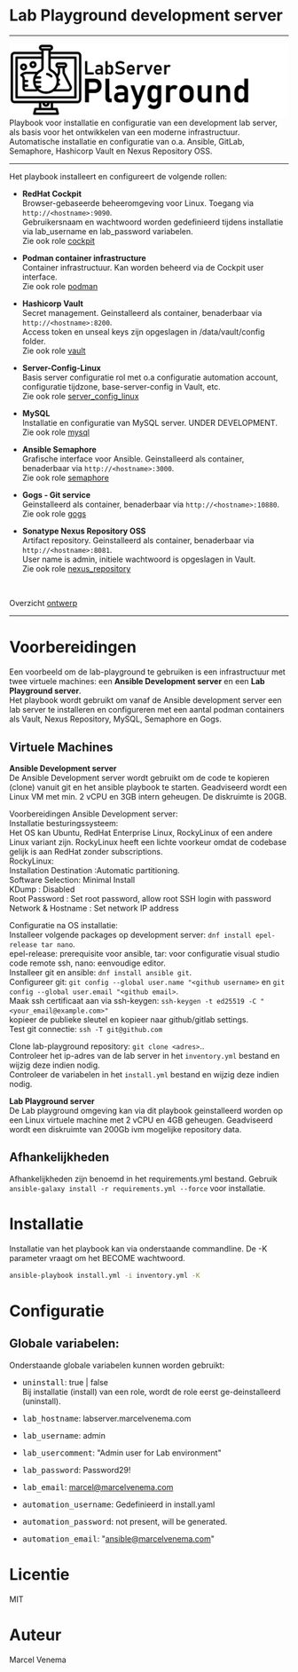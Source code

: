 # Lab Playground development server

***

<img src="media/banner_lab.png" align="left"/>
Playbook voor installatie en configuratie van een development lab server, als basis voor het ontwikkelen van een moderne infrastructuur. Automatische installatie en configuratie van o.a. Ansible, GitLab, Semaphore, Hashicorp Vault en Nexus Repository OSS.

***


Het playbook installeert en configureert de volgende rollen:

- **RedHat Cockpit**<br/>
  Browser-gebaseerde beheeromgeving voor Linux. Toegang via `http://<hostname>:9090`.<br/>
  Gebruikersnaam en wachtwoord worden gedefinieerd tijdens installatie via lab_username en lab_password variabelen.<br/>
  Zie ook role [cockpit](roles/cockpit/README.md)<br/>

- **Podman container infrastructure**<br/>
  Container infrastructuur. Kan worden beheerd via de Cockpit user interface.<br/>
  Zie ook role [podman](roles/podman/README.md)<br/>

- **Hashicorp Vault**<br/>
  Secret management. Geinstalleerd als container, benaderbaar via `http://<hostname>:8200`.<br/>
  Access token en unseal keys zijn opgeslagen in /data/vault/config folder.<br/>
  Zie ook role [vault](roles/vault/README.md)<br/>

- **Server-Config-Linux**<br/>
  Basis server configuratie rol met o.a configuratie automation account, configuratie tijdzone, base-server-config in Vault, etc.<br/>
  Zie ook role [server_config_linux](roles/server_config_linux/README.md)<br/>

- **MySQL**<br/>
  Installatie en configuratie van MySQL server. UNDER DEVELOPMENT.<br/>
  Zie ook role [mysql](roles/mysql/README.md)<br/>

- **Ansible Semaphore**<br/>
  Grafische interface voor Ansible. Geinstalleerd als container, benaderbaar via `http://<hostname>:3000`.<br/>
  Zie ook role [semaphore](roles/semaphore/README.md)<br/>

- **Gogs - Git service**<br/>
  Geinstalleerd als container, benaderbaar via `http://<hostname>:10880`.<br/>
  Zie ook role [gogs](roles/gogs/README.md)<br/>

- **Sonatype Nexus Repository OSS**<br/>
  Artifact repository. Geinstalleerd als container, benaderbaar via `http://<hostname>:8081`.<br/>
  User name is admin, initiele wachtwoord is opgeslagen in Vault.<br/>
  Zie ook role [nexus_repository](roles/nexus_repository/README.md)<br/>
<br/>

Overzicht [ontwerp](docs/DESIGN.md)<br/>

***

# Voorbereidingen
Een voorbeeld om de lab-playground te gebruiken is een infrastructuur met twee virtuele machines: een **Ansible Development server** en een **Lab Playground server**.<br/> 
Het playbook wordt gebruikt om vanaf de Ansible development server een lab server te installeren en configureren met een aantal podman containers als Vault, Nexus Repository, MySQL, Semaphore en Gogs.<br/>

## Virtuele Machines
**Ansible Development server**<br/>
De Ansible Development server wordt gebruikt om de code te kopieren (clone) vanuit git en het ansible playbook te starten. Geadviseerd wordt een Linux VM met min. 2 vCPU en 3GB intern geheugen. De diskruimte is 20GB.<br/>

Voorbereidingen Ansible Development server:<br/>
Installatie besturingssysteem:<br/> Het OS kan Ubuntu, RedHat Enterprise Linux, RockyLinux of een andere Linux variant zijn. RockyLinux heeft een lichte voorkeur omdat de codebase gelijk is aan RedHat zonder subscriptions.<br>
RockyLinux:<br/> 
Installation Destination :Automatic partitioning.<br/>
Software Selection: Minimal Install<br/>
KDump : Disabled<br/>
Root Password : Set root password, allow root SSH login with password<br/>
Network & Hostname : Set network IP address<br/>

Configuratie na OS installatie:<br/>
Installeer volgende packages op development server: `dnf install epel-release tar nano`.<br/>
epel-release: prerequisite voor ansible, tar: voor configuratie visual studio code remote ssh, nano: eenvoudige editor.<br/>
Installeer git en ansible: `dnf install ansible git`.<br/>
Configureer git: `git config --global user.name "<github username>` en `git config --global user.email "<github email>`.<br/>
Maak ssh certificaat aan via ssh-keygen: `ssh-keygen -t ed25519 -C "<your_email@example.com>"`<br/>
kopieer de publieke sleutel en kopieer naar github/gitlab settings.<br/>
Test git connectie: `ssh -T git@github.com`<br/>


Clone lab-playground repository: `git clone <adres>`..<br/>
Controleer het ip-adres van de lab server in het `inventory.yml` bestand en wijzig deze indien nodig.<br/> 
Controleer de variabelen in het `install.yml` bestand en wijzig deze indien nodig.<br/>

**Lab Playground server**<br/>
De Lab playground omgeving kan via dit playbook geinstalleerd worden op een Linux virtuele machine met 2 vCPU en 4GB geheugen. Geadviseerd wordt een diskruimte van 200Gb ivm mogelijke repository data.<br/>



## Afhankelijkheden
Afhankelijkheden zijn benoemd in het requirements.yml bestand. Gebruik `ansible-galaxy install -r requirements.yml --force` voor installatie.<br/>



# Installatie
Installatie van het playbook kan via onderstaande commandline. De -K parameter vraagt om het BECOME wachtwoord.<br/>
```bash
ansible-playbook install.yml -i inventory.yml -K
```


# Configuratie


## Globale variabelen:
Onderstaande globale variabelen kunnen worden gebruikt:<br/>

- <kbd>uninstall</kbd>: true | false<br/>
  Bij installatie (install) van een role, wordt de role eerst ge-deinstalleerd (uninstall).<br/>
- <kbd>lab_hostname</kbd>: labserver.marcelvenema.com<br/>
- <kbd>lab_username</kbd>: admin<br/>
- <kbd>lab_usercomment</kbd>: "Admin user for Lab environment"<br/>
- <kbd>lab_password</kbd>: Password29!<br/>
- <kbd>lab_email</kbd>: marcel@marcelvenema.com<br/>

- <kbd>automation_username</kbd>: Gedefinieerd in install.yaml<br/>
- <kbd>automation_password</kbd>: not present, will be generated.<br/>
- <kbd>automation_email</kbd>: "ansible@marcelvenema.com"<br/>


# Licentie
MIT<br/>

# Auteur
Marcel Venema<br/>

